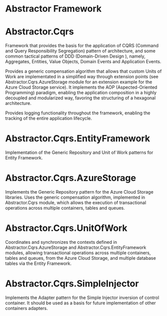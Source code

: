 # Abstractor Framework

# Abstractor.Cqrs

Framework that provides the basis for the application of CQRS (Command and Query Responsibility Segregation) pattern of architecture, and some common tactical patterns of DDD (Domain-Driven Design ), namely,  Aggregates, Entities, Value Objects, Domain Events and Application Events.

Provides a generic compensation algorithm that allows that custom Units of Work are implementated in a simplified way through extension points (see Abstractor.Cqrs.AzureStorage module for an extension example for the Azure Cloud Storage service). It implements the AOP (Aspected-Oriented Programming) paradigm, enabling the application composition in a highly decoupled and modularized way, favoring the structuring of a hexagonal architecture.

Provides logging functionality throughout the framework, enabling the tracking of the entire application lifecycle.

# Abstractor.Cqrs.EntityFramework

Implementation of the Generic Repository and Unit of Work patterns for Entity Framework.
		
# Abstractor.Cqrs.AzureStorage

Implements the Generic Repository pattern for the Azure Cloud Storage libraries. Uses the generic compensation algorithm, implemented in Abstractor.Cqrs module, which allows the execution of transactional operations across multiple containers, tables and queues.
		
# Abstractor.Cqrs.UnitOfWork

Coordinates and synchronizes the contexts defined in Abstractor.Cqrs.AzureStorage and Abstractor.Cqrs.EntityFramework modules, allowing transactional operations across multiple containers, tables and queues, from the Azure Cloud Storage, and multiple database tables via the Entity Framework.
	
# Abstractor.Cqrs.SimpleInjector

Implements the Adapter pattern for the Simple Injector inversion of control container. It should be used as a basis for future implementation of other containers adapters.
